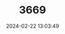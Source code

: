 ---
title: "3669"
category: "Cambarellus blacki"
draft: false
date: 2024-02-22 13:03:49
languages:
  English: ["Cypress Crayfish"]
---